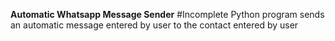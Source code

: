 **Automatic Whatsapp Message Sender** #Incomplete
Python program sends an automatic message entered by user to the contact entered by user
